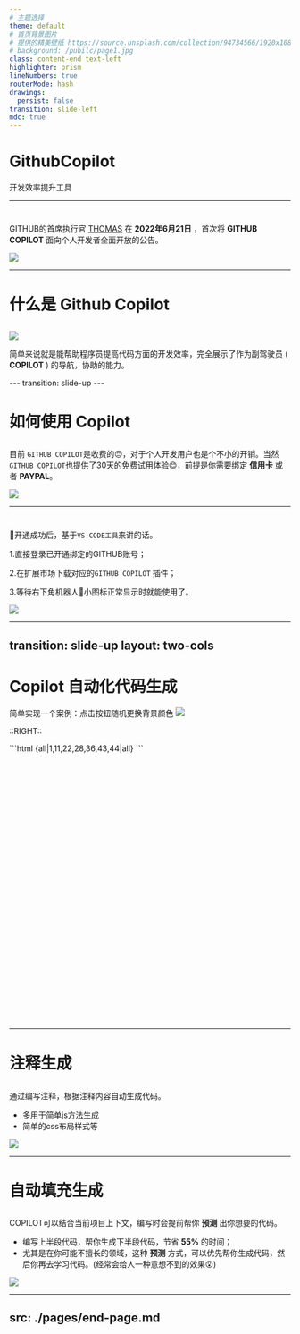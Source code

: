 ```yaml
---
# 主题选择
theme: default
# 首页背景图片
# 提供的精美壁纸 https://source.unsplash.com/collection/94734566/1920x1080
# background: /pubilc/page1.jpg
class: content-end text-left
highlighter: prism 
lineNumbers: true
routerMode: hash
drawings:
  persist: false
transition: slide-left
mdc: true
---
```


# GithubCopilot

开发效率提升工具

<!-- <div class="pb-10">
  <span @click="$slidev.nav.next" class="py-1 rounded cursor-pointer" hover="bg-white bg-opacity-10"> <carbon:arrow-right class="inline"/>
  </span>
</div> -->

<!--
每张幻灯片的最后一个注释块将被视为幻灯片注释。它将在演示者模式下与幻灯片一起显示和编辑。 [Read more in the docs](https://sli.dev/guide/syntax.html#notes)
-->

<style>
.slidev-layout.slidev-page-1 {
  background-image:url("/pubilc/page1.jpg") !important;
  color: #5a5a5a !important;
}
p{
    text-transform:uppercase;
}
</style>
<!--
* 最后部分的注释可以在演讲模式下只针对你个人展示出来
* 没错，是这样的
-->
---

# 
##

GitHub的首席执行官 [Thomas](https://github.blog/author/ashtom/) 在 **2022年6月21日** ，首次将 **Github Copilot** 面向个人开发者全面开放的公告。

<img src="/pubilc/1704691680302.jpg" class="m-auto mt-5 h-95">
<!--
您可以在markdown中使用“style”标签来覆盖当前页面的样式。
Learn more: https://sli.dev/guide/syntax#embedded-styles
-->

<!--
每一页的最后的注释或评论部分都可以在演讲模式下只针对你个人展示出来
-->
---


# 什么是 Github Copilot
##
<img src="/pubilc/1704698345259.jpg" class="h-80 m-auto my-10">

<v-click>

简单来说就是能帮助程序员提高代码方面的开发效率，完全展示了作为副驾驶员 ( **copilot** ) 的导航，协助的能力。

</v-click>
---
transition: slide-up
---


# 如何使用 Copilot

##

目前 `Github Copilot`是收费的😔，对于个人开发用户也是个不小的开销。当然`Github Copilot`也提供了30天的免费试用体验😊，前提是你需要绑定 **信用卡** 或者 **PayPal**。

<img src="/pubilc/1704700226543.jpg" class="w-1/2 m-auto mt-10">

---

# 
##
🎉开通成功后，基于`VS Code工具`来讲的话。

1.直接登录已开通绑定的github账号；

2.在扩展市场下载对应的`Github Copilot` 插件；

3.等待右下角机器人🤖小图标正常显示时就能使用了。

<img src="/pubilc/1704702605209.jpg" class="h-80 m-auto">

---
transition: slide-up
layout: two-cols
---

# Copilot 自动化代码生成

简单实现一个案例：点击按钮随机更换背景颜色
<img src="/pubilc/button.gif" class="m-auto mt-5 h-100">

::right::

<div class="code">
```html {all|1,11,22,28,36,43,44|all}
<!-- 生成一个垂直水平居中的按钮 -->
<template>
  <div class="other">
    <div class="btn" @click="changeColor">
      <div class="btn-inner">
        <div class="btn-inner-inner">按钮</div>
      </div>
    </div>
  </div>
</template>
<!-- 给按钮添加一个点击事件，每次点击按钮，背景颜色就会随机改变 -->
<script>
export default {
  data() {
    return {
      color: '#fff'
    }
  },
  methods: {
    changeColor() {
      this.color = '#' + Math.floor(Math.random() * 0xffffff).toString(16)
      // 背景颜色改变
      this.$el.style.backgroundColor = this.color
    }
  }
}
</script>
<!-- 样式部分 -->
<style lang="scss" scoped>
.other {
  width: 100%;
  height: 100%;
  display: flex;
  justify-content: center;
  align-items: center;
  height: 100vh;
  .btn {
    width: 200px;
    height: 50px;
    background: #fff;
    border-radius: 5px;
    box-shadow: 0 0 10px #ccc;
    cursor: pointer;
    user-select: none;
    .btn-inner {
      width: 100%;
      height: 100%;
      display: flex;
      justify-content: center;
      align-items: center;
      .btn-inner-inner {
        font-size: 20px;
      }
    }
  }
}
</style>
```
</div>

<style>
  .code{
    height:31rem;
    overflow: auto;
  }
</style>
<!-- 
让我们看下下面代码中哪些是通过copilot生成的
 -->

---

# 注释生成
##
通过编写注释，根据注释内容自动生成代码。
* 多用于简单js方法生成
* 简单的css布局样式等

<img src="/pubilc/code1.gif" class="m-auto mt-5 h-70">

---

# 自动填充生成
##
Copilot可以结合当前项目上下文，编写时会提前帮你 **预测** 出你想要的代码。
* 编写上半段代码，帮你生成下半段代码，节省 **55%** 的时间；
* 尤其是在你可能不擅长的领域，这种 **预测** 方式，可以优先帮你生成代码，然后你再去学习代码。(经常会给人一种意想不到的效果😮)
<img src="/pubilc/code2.gif" class="m-auto mt-5 h-60">


---
src: ./pages/end-page.md
---